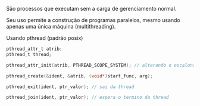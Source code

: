 São processos que executam sem a carga de gerenciamento normal.

Seu uso permite a construção de programas paralelos, mesmo usando apenas uma única máquina (multithreading).

Usando pthread (padrão posix)

```c
pthread_attr_t atrib;
pthread_t thread;

pthread_attr_init(atrib, PTHREAD_SCOPE_SYSTEM); // alterando o escalonamento da thread.

pthread_create(&ident, &atrib, (void*)start_func, arg);

pthread_exit(ident, ptr_valor); // sai da thread 

pthread_join(ident, ptr_valor); // espera o termino da thread
```


